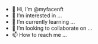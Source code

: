 - 👋 Hi, I’m @myfacenft
- 👀 I’m interested in ...
- 🌱 I’m currently learning ...
- 💞️ I’m looking to collaborate on ...
- 📫 How to reach me ...

<!---
myfacenft/myfacenft is a ✨ special ✨ repository because its `README.md` (this file) appears on your GitHub profile.
You can click the Preview link to take a look at your changes.
--->
